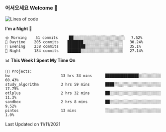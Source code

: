### 어서오세요 Welcome 👋

<!--START_SECTION:waka-->
![Lines of code](https://img.shields.io/badge/From%20Hello%20World%20I%27ve%20Written-449019%20lines%20of%20code-blue)

**I'm a Night 🦉** 

```text
🌞 Morning    51 commits     ██░░░░░░░░░░░░░░░░░░░░░░░   7.52% 
🌆 Daytime    205 commits    ███████░░░░░░░░░░░░░░░░░░   30.24% 
🌃 Evening    238 commits    ████████░░░░░░░░░░░░░░░░░   35.1% 
🌙 Night      184 commits    ██████░░░░░░░░░░░░░░░░░░░   27.14%

```


📊 **This Week I Spent My Time On** 

```text
🐱‍💻 Projects: 
hw                       13 hrs 34 mins      ███████████████░░░░░░░░░░   60.43% 
study_algorithm          3 hrs 59 mins       ████░░░░░░░░░░░░░░░░░░░░░   17.75% 
otlplus                  2 hrs 32 mins       ██░░░░░░░░░░░░░░░░░░░░░░░   11.3% 
sandbox                  2 hrs 8 mins        ██░░░░░░░░░░░░░░░░░░░░░░░   9.52% 
pintos                   13 mins             ░░░░░░░░░░░░░░░░░░░░░░░░░   1.0%

```


 Last Updated on 11/11/2021
<!--END_SECTION:waka-->
